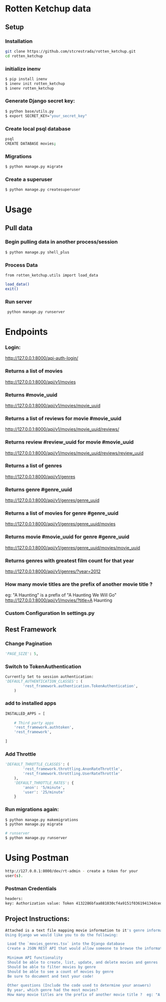 # Rotten Ketchup data

## Setup
### Installation

```sh
git clone https://github.com/stcrestrada/rotten_ketchup.git
cd rotten_ketchup
```
    
### initialize inenv

```sh
$ pip install inenv
$ inenv init rotten_ketchup
$ inenv rotten_ketchup

```
    
### Generate Django secret key:

```sh
$ python base/utils.py
$ export SECRET_KEY="your_secret_key"
```


### Create local psql database
```sh
psql
CREATE DATABASE movies;
```

### Migrations

```sh
$ python manage.py migrate
```

### Create a superuser
```sh
$ python manage.py createsuperuser
```

# Usage

## Pull data
 
### Begin pulling data in another process/session

```sh
$ python manage.py shell_plus
```


### Process Data

```sh
from rotten_ketchup.utils import load_data

load_data()
exit()
```

### Run server

```sh
 python manage.py runserver
```

# Endpoints

### Login:
http://127.0.0.1:8000/api-auth-login/

### Returns a list of movies
http://127.0.0.1:8000/api/v1/movies

### Returns #movie_uuid
http://127.0.0.1:8000/api/v1/movies/movie_uuid

### Returns a list of reviews for movie #movie_uuid
http://127.0.0.1:8000/api/v1/movies/movie_uuid/reviews/

### Returns review #review_uuid for movie #movie_uuid
http://127.0.0.1:8000/api/v1/movies/movie_uuid/reviews/review_uuid

### Returns a list of genres
http://127.0.0.1:8000/api/v1/genres

### Returns genre #genre_uuid
http://127.0.0.1:8000/api/v1/genres/genre_uuid

### Returns a list of movies for genre #genre_uuid
http://127.0.0.1:8000/api/v1/genres/genre_uuid/movies

### Returns movie #movie_uuid for genre #genre_uuid
http://127.0.0.1:8000/api/v1/genres/genre_uuid/movies/movie_uuid

### Returns genres with greatest film count for that year
http://127.0.0.1:8000/api/v1/genres/?year=2012

### How many movie titles are the prefix of another movie title ?  
eg: "A Haunting" is a prefix of "A Haunting We Will Go"
http://127.0.0.1:8000/api/v1/movies/?title=A Haunting
 
                   

### Custom Configuration In settings.py
 
## Rest Framework 

     
### Change Pagination

```python
'PAGE_SIZE': 5,
```

### Switch to TokenAuthentication

```python
Currently Set to session authentication:
'DEFAULT_AUTHENTICATION_CLASSES': (
        'rest_framework.authentication.TokenAuthentication',
    )
```

### add to installed apps

```python
INSTALLED_APPS = [
   
    # Third party apps
    'rest_framework.authtoken',
    'rest_framework',
   
]
```

### Add Throttle

```python
'DEFAULT_THROTTLE_CLASSES': (
        'rest_framework.throttling.AnonRateThrottle',
        'rest_framework.throttling.UserRateThrottle'
    ),
    'DEFAULT_THROTTLE_RATES': {
        'anon': '5/minute',
        'user': '25/minute'
    }
```

### Run migrations again:

```sh
$ python manage.py makemigrations
$ python manage.py migrate

# runserver
$ python manage.py runserver
```
 
# Using Postman

```sh
http://127.0.0.1:8000/dev/rt-admin - create a token for your
user(s).
```

### Postman Credentials
```sh
headers: 
key: Authorization value: Token 4132286bfaa881030cf4a9151f036194134dced0
```
    
## Project Instructions:
```sh
Attached is a text file mapping movie information to it's genre information. 
Using Django we would like you to do the following:

 Load the `movies_genres.tsv` into the Django database
 Create a JSON REST API that would allow someone to browse the information
  
 Minimum API functionality
 Should be able to create, list, update, and delete movies and genres
 Should be able to filter movies by genre
 Should be able to see a count of movies by genre
 Be sure to document and test your code!
  
 Other questions (Include the code used to determine your answers)
 By year, which genre had the most movies?
 How many movie titles are the prefix of another movie title ?  eg: "A Haunting" is a prefix of "A Haunting We Will Go"


```

    
